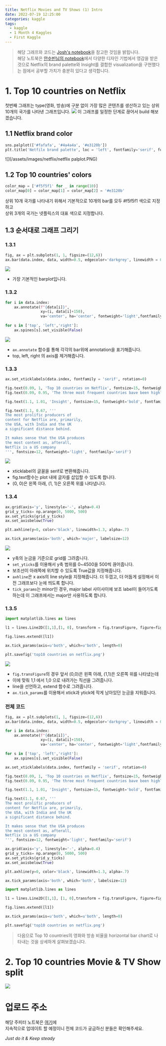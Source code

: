 ```yaml
---
title: Netflix Movies and TV Shows (1) Intro
date: 2022-07-19 12:25:00
categories: kaggle
tags:
  - kaggle
  - 1 Month 4 Kaggles
  - First Kaggle
---
```


> 해당 그래프와 코드는 [Josh's notebook](https://www.kaggle.com/code/joshuaswords/netflix-data-visualization)을 참고한 것임을 밝힙니다.   
> 해당 노트북은 [안수빈님의 notebook](https://www.kaggle.com/code/subinium/awesome-visualization-with-titanic-dataset)에서 다양한 디자인 기법에서 영감을 받은 것으로 Netflix의 brand palette와 Insight를 결합한 visualization을
> 구현했다는 점에서 공부할 가치가 충분히 있다고 생각합니다.


# 1. Top 10 countries on Netflix
첫번째 그래프는 type(영화, 방송)에 구분 없이 가장 많은 콘텐츠를 생산하고 있는 상위 10개의 국가를 나타낸 그래프입니다.
![](/assets/images/netflix/top%2010%20countries%20on%20netflix.PNG)
이 그래프를 일정한 단계로 끊어서 build 해보겠습니다.

## 1.1 Netflix brand color
~~~python
sns.palplot(['#fafafa', '#4a4a4a', '#e3120b'])
plt.title('Netfilx brand palette', loc = 'left', fontfamily='serif', fontsize=15, y=1.2)
~~~
![](/assets/images/netflix/netflix palplot.PNG)

## 1.2 Top 10 countries' colors
~~~python
color_map = ['#f5f5f1' for _ in range(10)]
color_map[0] = color_map[1] = color_map[2] = '#e3120b'
~~~
상위 10개 국가를 나타내기 위해서 기본적으로 10개의 bar를 모두 #f5f5f1 색으로 지정하고   
상위 3개의 국가는 넷플릭스의 대표 색으로 지정합니다.

## 1.3 순서대로 그래프 그리기

### 1.3.1 
~~~python
fig, ax = plt.subplots(1, 1, figsize=(12,6))
ax.bar(data.index, data, width=0.5, edgecolor='darkgrey', linewidth = 0.6, color = color_map)
~~~
![](/assets/images/netflix/131.PNG)
- 가장 기본적인 barplot입니다.

### 1.3.2
~~~python
for i in data.index:
    ax.annotate(f"{data[i]}",
                xy=(i, data[i]+150),
                va='center', ha='center', fontweight='light',fontfamily='serif')
    
for s in ['top', 'left','right']:
    ax.spines[s].set_visible(False)
~~~
![](/assets/images/netflix/132.PNG)
- `ax.annotate` 함수를 통해 각각의 bar위에 annotation을 표기해줍니다.
- top, left, right 의 axis를 제거해줍니다.

### 1.3.3
~~~python
ax.set_xticklabels(data.index, fontfamily = 'serif', rotation=0)

fig.text(0.09, 1, 'Top 10 countries on Netflix', fontsize=15, fontweight='bold', fontfamily='serif')
fig.text(0.09, 0.95, 'The three most frequent countries bave been highlighted', fontsize=12, fontweight='light', fontfamily='serif')

fig.text(1.1, 1.01, 'Insight', fontsize=15, fontweight='bold', fontfamily='serif')

fig.text(1.1, 0.67, '''
The most prolific producers of
content for Netflix are, primarily,
the USA, with India and the UK
a significant distance behind.

It makes sense that the USA produces 
the most content as, afterall, 
Netflix is a US company
''', fontsize=12, fontweight='light', fontfamily='serif')
~~~
![](/assets/images/netflix/133.PNG)
- xticklabel의 글꼴을 serif로 변환해줍니다.
- fig.text함수는 plot 내에 글자를 삽입할 수 있도록 합니다.
- (0, 0)은 왼쪽 아래, (1, 1)은 오른쪽 위를 나타냅니다.

### 1.3.4
~~~python
ax.grid(axis='y', linestyle='-', alpha=0.4)
grid_y_ticks= np.arange(0, 5000, 500)
ax.set_yticks(grid_y_ticks)
ax.set_axisbelow(True)

plt.axhline(y=0, color='black', linewidth=1.3, alpha=.7)

ax.tick_params(axis='both', which='major', labelsize=12)
~~~
![](/assets/images/netflix/134.PNG)
- y축의 눈금을 기준으로 grid를 그려줍니다.
- `set_yticks`를 이용해서 y축 범위를 0~4500을 500씩 끊어줍니다.
- 보조선이 아래쪽에 위치할 수 있도록 True값을 지정해줍니다.
- `axhline`은 x axis의 line style을 지정해줍니다. 더 두껍고, 더 어둡게 설정해서 이전 그래프보다 눈에 띄도록 합니다.
- `tick_params`는 minor인 경우, major label 사이사이에 보조 label이 들어가도록 하는데 이 그래프에서는 major만 사용하도록 합니다.

### 1.3.5
~~~python
import matplotlib.lines as lines

l1 = lines.Line2D([1,1],[1, 0], transform = fig.transFigure, figure=fig, color='black', lw=0.2)

fig.lines.extend([l1])

ax.tick_params(axis=u'both', which=u'both', length=0)

plt.savefig('top10 countries on netflix.png')
~~~
![](/assets/images/netflix/top%2010%20countries%20on%20netflix.PNG)
- `fig.transFigure`의 경우 앞서 (0,0)은 왼쪽 아래, (1,1)은 오른쪽 위를 나타냈는데
- 이에 맞춰 1,1 에서 1,0 으로 내려가는 직선을 그려줍니다.
- line을 선언하고, extend 함수로 그려줍니다.
- `ax.tick_params`를 이용해서 xtick과 ytick에 작게 남아있던 눈금을 지워줍니다.

### 전체 코드
~~~python
fig, ax = plt.subplots(1, 1, figsize=(12,6))
ax.bar(data.index, data, width=0.5, edgecolor='darkgrey', linewidth = 0.6, color = color_map)

for i in data.index:
    ax.annotate(f"{data[i]}",
                xy=(i, data[i]+150),
                va='center', ha='center', fontweight='light',fontfamily='serif')
    
for s in ['top', 'left','right']:
    ax.spines[s].set_visible(False)

ax.set_xticklabels(data.index, fontfamily = 'serif', rotation=0)

fig.text(0.09, 1, 'Top 10 countries on Netflix', fontsize=15, fontweight='bold', fontfamily='serif')
fig.text(0.09, 0.95, 'The three most frequent countries bave been highlighted', fontsize=12, fontweight='light', fontfamily='serif')

fig.text(1.1, 1.01, 'Insight', fontsize=15, fontweight='bold', fontfamily='serif')

fig.text(1.1, 0.67, '''
The most prolific producers of
content for Netflix are, primarily,
the USA, with India and the UK
a significant distance behind.

It makes sense that the USA produces 
the most content as, afterall, 
Netflix is a US company
''', fontsize=12, fontweight='light', fontfamily='serif')

ax.grid(axis='y', linestyle='-', alpha=0.4)
grid_y_ticks= np.arange(0, 5000, 500)
ax.set_yticks(grid_y_ticks)
ax.set_axisbelow(True)

plt.axhline(y=0, color='black', linewidth=1.3, alpha=.7)

ax.tick_params(axis='both', which='both', labelsize=12)

import matplotlib.lines as lines

l1 = lines.Line2D([1,1], [1, 0],transform = fig.transFigure, figure=fig, color='black', lw=0.2)

fig.lines.extend([l1])

ax.tick_params(axis=u'both', which=u'both', length=0)

plt.savefig('top10 countries on netflix.png')
~~~

> 다음으로 Top 10 countries의 영화와 방송 비율을 horizontal bar chart로 나타내는 것을 상세하게 살펴보겠습니다.

# 2. Top 10 countries Movie & TV Show split
![](/assets/images/netflix/top10%20countries%20movie%20&%20tv%20show%20split.png)

# 업로드 주소
해당 주피터 노트북은 [여기](https://github.com/temple17/kagglepractice/blob/main/Netflix_Movies_and_TV_Shows.ipynb)에     
지속적으로 업데이트 할 예정이니 전체 코드가 궁금하신 분들은 확인해주세요.   

*Just do it & Keep steady*
